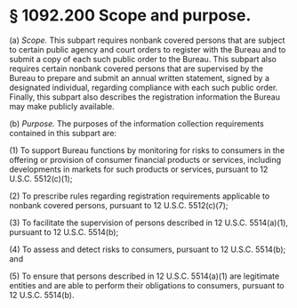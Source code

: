 # § 1092.200   Scope and purpose.

(a) *Scope.* This subpart requires nonbank covered persons that are subject to certain public agency and court orders to register with the Bureau and to submit a copy of each such public order to the Bureau. This subpart also requires certain nonbank covered persons that are supervised by the Bureau to prepare and submit an annual written statement, signed by a designated individual, regarding compliance with each such public order. Finally, this subpart also describes the registration information the Bureau may make publicly available.


(b) *Purpose.* The purposes of the information collection requirements contained in this subpart are:


(1) To support Bureau functions by monitoring for risks to consumers in the offering or provision of consumer financial products or services, including developments in markets for such products or services, pursuant to 12 U.S.C. 5512(c)(1);


(2) To prescribe rules regarding registration requirements applicable to nonbank covered persons, pursuant to 12 U.S.C. 5512(c)(7);


(3) To facilitate the supervision of persons described in 12 U.S.C. 5514(a)(1), pursuant to 12 U.S.C. 5514(b);


(4) To assess and detect risks to consumers, pursuant to 12 U.S.C. 5514(b); and


(5) To ensure that persons described in 12 U.S.C. 5514(a)(1) are legitimate entities and are able to perform their obligations to consumers, pursuant to 12 U.S.C. 5514(b).






